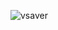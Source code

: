 ![vsaver](https://github.com/yuankong666/Ultimate-RAT-Collection/assets/128066597/f1bafcd8-b11e-41a4-bf66-d5139402969f)
